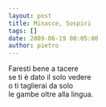 ```yaml
---
layout: post
title: Minacce, Sospiri
tags: []
date: 2009-06-19 00:05:00
author: pietro
---
```

Faresti bene a tacere<br/>se ti è dato il solo vedere<br/>o ti taglierai da solo<br/>le gambe oltre alla lingua.
